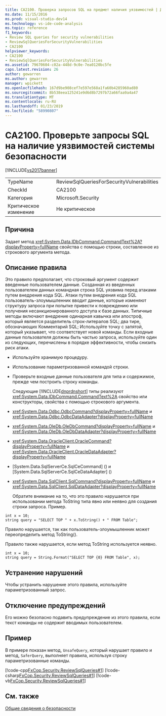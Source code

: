 ```yaml
---
title: CA2100. Проверка запросов SQL на предмет наличия уязвимостей | Документация Майкрософт
ms.date: 11/15/2016
ms.prod: visual-studio-dev14
ms.technology: vs-ide-code-analysis
ms.topic: reference
f1_keywords:
- Review SQL queries for security vulnerabilities
- ReviewSqlQueriesForSecurityVulnerabilities
- CA2100
helpviewer_keywords:
- CA2100
- ReviewSqlQueriesForSecurityVulnerabilities
ms.assetid: 79670604-c02a-448d-9c0e-7ea0120bc5fe
caps.latest.revision: 26
author: gewarren
ms.author: gewarren
manager: wpickett
ms.openlocfilehash: 167d9be908cef7e597e568a1fa60b4285960ad80
ms.sourcegitcommit: 8b538eea125241e9d6d8b7297b72a66faa9a4a47
ms.translationtype: MT
ms.contentlocale: ru-RU
ms.lasthandoff: 01/23/2019
ms.locfileid: "58990807"
---
```

# <a name="ca2100-review-sql-queries-for-security-vulnerabilities"></a>CA2100. Проверьте запросы SQL на наличие уязвимостей системы безопасности
[!INCLUDE[vs2017banner](../includes/vs2017banner.md)]

|||
|-|-|
|TypeName|ReviewSqlQueriesForSecurityVulnerabilities|
|CheckId|CA2100|
|Категория|Microsoft.Security|
|Критическое изменение|Не критическое|

## <a name="cause"></a>Причина
 Задает метод <xref:System.Data.IDbCommand.CommandText%2A?displayProperty=fullName> свойства с помощью строки, составленное из строкового аргумента метода.

## <a name="rule-description"></a>Описание правила
 Это правило предполагает, что строковый аргумент содержит введенные пользователем данные. Созданная из введенных пользователем данных командная строка SQL уязвима перед атаками путем внедрения кода SQL. Атаки путем внедрения кода SQL пользователь-злоумышленник вводит данные, которые изменяют структуру запроса при попытке привести к повреждению или получения несанкционированного доступа к базе данных. Типичные методы включают внедрение одинарная кавычка или апостроф, который является разделитель строк-литералов SQL; два тире, обозначающих Комментарий SQL; Используйте точку с запятой, который указывает, что соответствует новой команды. Если входные данные пользователя должны быть частью запроса, используйте один из следующих, перечислены в порядке эффективности, чтобы снизить риск атаки.

- Используйте хранимую процедуру.

- Использование параметризованной командой строки.

- Проверьте входные данные пользователя для типа и содержимое, прежде чем построить строку команды.

  Следующие [!INCLUDE[dnprdnshort](../includes/dnprdnshort-md.md)] типы реализуют <xref:System.Data.IDbCommand.CommandText%2A> свойство или конструкторы, свойства с помощью строкового аргумента.

- <xref:System.Data.Odbc.OdbcCommand?displayProperty=fullName> и <xref:System.Data.Odbc.OdbcDataAdapter?displayProperty=fullName>

- <xref:System.Data.OleDb.OleDbCommand?displayProperty=fullName> и <xref:System.Data.OleDb.OleDbDataAdapter?displayProperty=fullName>

- <xref:System.Data.OracleClient.OracleCommand?displayProperty=fullName> и <xref:System.Data.OracleClient.OracleDataAdapter?displayProperty=fullName>

- [System.Data.SqlServerCe.SqlCeCommand] (<!-- TODO: review code entity reference <xref:assetId:///System.Data.SqlServerCe.SqlCeCommand?qualifyHint=False&amp;autoUpgrade=True>  -->) и [System.Data.SqlServerCe.SqlCeDataAdapter] (<!-- TODO: review code entity reference <xref:assetId:///System.Data.SqlServerCe.SqlCeDataAdapter?qualifyHint=False&amp;autoUpgrade=True>  -->)

- <xref:System.Data.SqlClient.SqlCommand?displayProperty=fullName> и <xref:System.Data.SqlClient.SqlDataAdapter?displayProperty=fullName>

  Обратите внимание на то, что это правило нарушается при использовании метода ToString типа явно или неявно для создания строки запроса. Пример.

```
int x = 10;
string query = "SELECT TOP " + x.ToString() + " FROM Table";
```

 Правило нарушается, так как пользователь-злоумышленник может переопределить метод ToString().

 Правило также нарушается, если метод ToString используется неявно.

```
int x = 10;
string query = String.Format("SELECT TOP {0} FROM Table", x);
```

## <a name="how-to-fix-violations"></a>Устранение нарушений
 Чтобы устранить нарушение этого правила, используйте параметризованный запрос.

## <a name="when-to-suppress-warnings"></a>Отключение предупреждений
 Его можно безопасно подавить предупреждение из этого правила, если текст команды не содержит вводимых пользователем.

## <a name="example"></a>Пример
 В примере показан метод, `UnsafeQuery`, который нарушает правило и метод, `SaferQuery`, выполняет правила, используя строку параметризованные команды.

 [!code-cpp[FxCop.Security.ReviewSqlQueries#1](../snippets/cpp/VS_Snippets_CodeAnalysis/FxCop.Security.ReviewSqlQueries/cpp/FxCop.Security.ReviewSqlQueries.cpp#1)]
 [!code-csharp[FxCop.Security.ReviewSqlQueries#1](../snippets/csharp/VS_Snippets_CodeAnalysis/FxCop.Security.ReviewSqlQueries/cs/FxCop.Security.ReviewSqlQueries.cs#1)]
 [!code-vb[FxCop.Security.ReviewSqlQueries#1](../snippets/visualbasic/VS_Snippets_CodeAnalysis/FxCop.Security.ReviewSqlQueries/vb/FxCop.Security.ReviewSqlQueries.vb#1)]

## <a name="see-also"></a>См. также
 [Общие сведения о безопасности](http://msdn.microsoft.com/library/33e09965-61d5-48cc-9e8c-3b047cc4f194)
